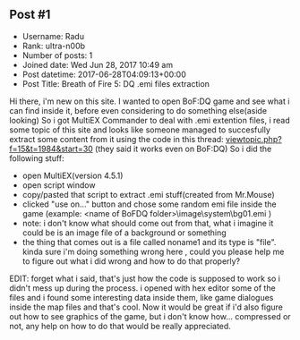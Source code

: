 ## Post #1
- Username: Radu
- Rank: ultra-n00b
- Number of posts: 1
- Joined date: Wed Jun 28, 2017 10:49 am
- Post datetime: 2017-06-28T04:09:13+00:00
- Post Title: Breath of Fire 5: DQ .emi files extraction

Hi there, i'm new on this site.
I wanted to open BoF:DQ game and see what i can find inside it, before even considering to do something else(aside looking)
So i got MultiEX Commander to deal with .emi extention files, i read some topic of this site
and looks like someone managed to succesfully extract some content from it using the code in this thread:
[viewtopic.php?f=15&t=1984&start=30](http://forum.xentax.com/viewtopic.php?f=15&t=1984&start=30)
(they said it works even on BoF:DQ)
So i did the following stuff:
- open MultiEX(version 4.5.1)
- open script window
- copy/pasted that script to extract .emi stuff(created from Mr.Mouse)
- clicked "use on..." button and chose some random emi file inside the game
    (example: <path>\<name of BoFDQ folder>\image\system\bg01.emi )
- note: i don't know what should come out from that, what i imagine it could be is an image file of a background or something
- the thing that comes out is a file called noname1 and its type is "file".
kinda sure i'm doing something wrong here    , could you please help me to figure out what i did wrong and 
how to do that properly?


EDIT: forget what i said, that's just how the code is supposed to work so i didn't mess up during the process.
i opened with hex editor some of the files and i found some interesting data inside them, like game dialogues inside the map files
and that's cool.
Now it would be great if i'd also figure out how to see graphics of the game, but i don't know how...
compressed or not, any help on how to do that would be really appreciated.
